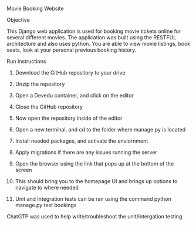 Movie Booking Website  

 

Objective 

This Django web application is used for booking movie tickets online for several different movies. The application was built using the RESTFUL architecture and also uses python. You are able to view movie listings, book seats, look at your personal previous booking history.  

 

Run Instructions 

1. Download the GitHub repository to your drive 

2. Unzip the repository 

3. Open a Devedu container, and click on the editor 

4. Close the GitHub repository 

5. Now open the repository inside of the editor 

6. Open a new terminal, and cd to the folder where manage.py is located  

7. Install needed packages, and activate the enviornment  

8. Apply migrations if there are any issues running the server 

9. Open the browser using the link that pops up at the bottom of the screen 

10. This should bring you to the homepage UI and brings up options to navigate to where needed 

11. Unit and Integration tests can be ran using the command python manage.py test bookings  


 ChatGTP was used to help write/troubleshoot the unit/intergation testing. 

 

 

 
